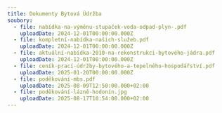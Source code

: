 ```yaml
---
title: Dokumenty Bytová Údržba
soubory:
  - file: nabídka-na-výměnu-stupaček-voda-odpad-plyn-.pdf
    uploadDate: 2024-12-01T00:00:00.000Z
  - file: kompletní-nabídka-našich-služeb.pdf
    uploadDate: 2024-12-01T00:00:00.000Z
  - file: aktuální-nabídka-2010-na-rekonstrukci-bytového-jádra.pdf
    uploadDate: 2024-12-01T00:00:00.000Z
  - file: ceník-prací-údržby-bytového-a-tepelného-hospodářství.pdf
    uploadDate: 2025-01-20T00:00:00.000Z
  - file: poděkování-mbs.pdf
    uploadDate: 2025-08-09T12:50:00.000+02:00
  - file: poděkování-lázně-hodonín.jpg
    uploadDate: 2025-08-17T10:54:00.000+02:00
---
```

